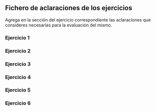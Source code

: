 ## Fichero de aclaraciones de los ejercicios

Agrega en la sección del ejercicio correspondiente las aclaraciones que consideres necesarias para la evaluación del mismo.


### Ejercicio 1






### Ejercicio 2






### Ejercicio 3






### Ejercicio 4






### Ejercicio 5






### Ejercicio 6


